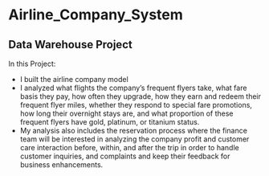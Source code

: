 # Airline_Company_System
## Data Warehouse Project
In this Project:
* I built the airline company model
* I analyzed what flights the company’s frequent flyers take, what fare basis they pay, how often they upgrade, how they earn and redeem their frequent flyer miles, whether they respond to special fare promotions, how long their overnight stays are, and what proportion of these frequent flyers have gold, platinum, or titanium status.
* My analysis also includes the reservation process where the finance team will be interested in analyzing the company profit and customer care interaction before, within, and after the trip in order to handle customer inquiries, and complaints and keep their feedback for business enhancements.
